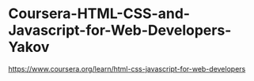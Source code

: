 # Coursera-HTML-CSS-and-Javascript-for-Web-Developers-Yakov
https://www.coursera.org/learn/html-css-javascript-for-web-developers
